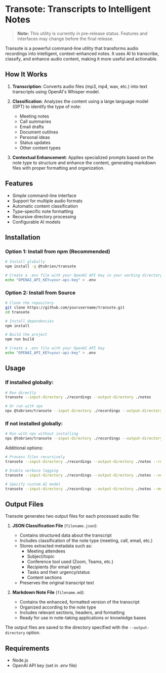 # Transote: Transcripts to Intelligent Notes

> **Note:** This utility is currently in pre-release status. Features and interfaces may change before the final release.

Transote is a powerful command-line utility that transforms audio recordings into intelligent, context-enhanced notes. It uses AI to transcribe, classify, and enhance audio content, making it more useful and actionable.

## How It Works

1. **Transcription**: Converts audio files (mp3, mp4, wav, etc.) into text transcripts using OpenAI's Whisper model.

2. **Classification**: Analyzes the content using a large language model (GPT) to identify the type of note:
   - Meeting notes
   - Call summaries
   - Email drafts
   - Document outlines
   - Personal ideas
   - Status updates
   - Other content types

3. **Contextual Enhancement**: Applies specialized prompts based on the note type to structure and enhance the content, generating markdown files with proper formatting and organization.

## Features

- Simple command-line interface
- Support for multiple audio formats
- Automatic content classification
- Type-specific note formatting
- Recursive directory processing
- Configurable AI models

## Installation

### Option 1: Install from npm (Recommended)

```bash
# Install globally
npm install -g @tobrien/transote

# Create a .env file with your OpenAI API key in your working directory
echo "OPENAI_API_KEY=your-api-key" > .env
```

### Option 2: Install from Source

```bash
# Clone the repository
git clone https://github.com/yourusername/transote.git
cd transote

# Install dependencies
npm install

# Build the project
npm run build

# Create a .env file with your OpenAI API key
echo "OPENAI_API_KEY=your-api-key" > .env
```

## Usage

### If installed globally:

```bash
# Run directly
transote --input-directory ./recordings --output-directory ./notes

# Or run with npx
npx @tobrien/transote --input-directory ./recordings --output-directory ./notes
```

### If not installed globally:

```bash
# Run with npx without installing
npx @tobrien/transote --input-directory ./recordings --output-directory ./notes
```

Additional options:
```bash
# Process files recursively
transote --input-directory ./recordings --output-directory ./notes --recursive

# Enable verbose logging
transote --input-directory ./recordings --output-directory ./notes --verbose

# Specify custom AI model
transote --input-directory ./recordings --output-directory ./notes --model gpt-4
```

## Output Files

Transote generates two output files for each processed audio file:

1. **JSON Classification File** (`filename.json`):
   - Contains structured data about the transcript
   - Includes classification of the note type (meeting, call, email, etc.)
   - Stores extracted metadata such as:
     - Meeting attendees
     - Subject/topic
     - Conference tool used (Zoom, Teams, etc.)
     - Recipients (for email type)
     - Tasks and their urgency/status
     - Content sections
   - Preserves the original transcript text

2. **Markdown Note File** (`filename.md`):
   - Contains the enhanced, formatted version of the transcript
   - Organized according to the note type
   - Includes relevant sections, headers, and formatting
   - Ready for use in note-taking applications or knowledge bases

The output files are saved to the directory specified with the `--output-directory` option.

## Requirements

- Node.js
- OpenAI API key (set in .env file)
